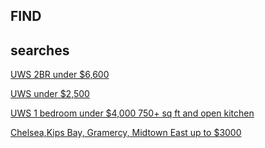 ## FIND

## searches

[UWS 2BR under $6,600](https://www.elegran.com/nyc/search/rentals/all-upper-west-side?bedrooms=2&pricemin=4500&pricemax=6000)

[UWS under $2,500](https://www.compass.com/for-rent/upper-west-side-manhattan-ny/price.max=2.5k/mapview=40.7846229,-73.9664666,40.7704864,-73.9927308/)

[UWS 1 bedroom under $4,000 750+ sq ft and open kitchen](https://www.compass.com/for-rent/upper-west-side-manhattan-ny/price=3k-6k/beds.min=1/keywords=open%20kitchen/mapview=40.7976666,-73.9600575,40.7757011,-73.9920295/has-elevator/sqft.min=750/)

[Chelsea,Kips Bay, Gramercy, Midtown East up to $3000](https://streeteasy.com/for-rent/nyc/price:-3000%7Carea:115,146,133,123,130%7Camenities:laundry)
